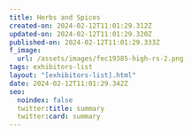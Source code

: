 ```yaml
---
title: Herbs and Spices
created-on: 2024-02-12T11:01:29.312Z
updated-on: 2024-02-12T11:01:29.320Z
published-on: 2024-02-12T11:01:29.333Z
f_image:
  url: /assets/images/fec19385-high-rs-2.png
tags: exhibitors-list
layout: "[exhibitors-list].html"
date: 2024-02-12T11:01:29.342Z
seo:
  noindex: false
  twitter:title: summary
  twitter:card: summary
---
```

